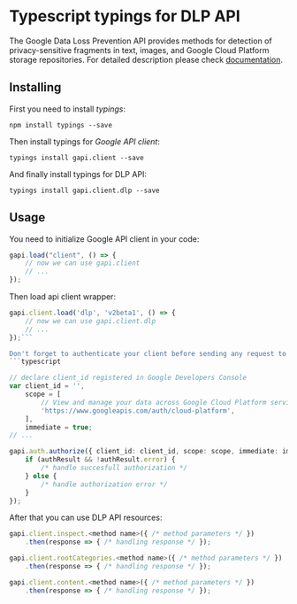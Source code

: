 # Typescript typings for DLP API
The Google Data Loss Prevention API provides methods for detection of privacy-sensitive fragments in text, images, and Google Cloud Platform storage repositories.
For detailed description please check [documentation](https://cloud.google.com/dlp/docs/).

## Installing

First you need to install *typings*:
```
npm install typings --save 
```

Then install typings for *Google API client*:
```
typings install gapi.client --save 
```

And finally install typings for DLP API:
```
typings install gapi.client.dlp --save 
```

## Usage

You need to initialize Google API client in your code:
```typescript
gapi.load("client", () => { 
    // now we can use gapi.client
    // ... 
});
```

Then load api client wrapper:
```typescript
gapi.client.load('dlp', 'v2beta1', () => {
    // now we can use gapi.client.dlp
    // ... 
});```

Don't forget to authenticate your client before sending any request to resources:
```typescript

// declare client_id registered in Google Developers Console
var client_id = '',
    scope = [     
        // View and manage your data across Google Cloud Platform services
        'https://www.googleapis.com/auth/cloud-platform',
    ],
    immediate = true;
// ...

gapi.auth.authorize({ client_id: client_id, scope: scope, immediate: immediate }, authResult => {
    if (authResult && !authResult.error) {
        /* handle succesfull authorization */
    } else {
        /* handle authorization error */
    }
});            
```

After that you can use DLP API resources:

```typescript
gapi.client.inspect.<method name>({ /* method parameters */ })
    .then(response => { /* handling response */ });

gapi.client.rootCategories.<method name>({ /* method parameters */ })
    .then(response => { /* handling response */ });

gapi.client.content.<method name>({ /* method parameters */ })
    .then(response => { /* handling response */ });
```